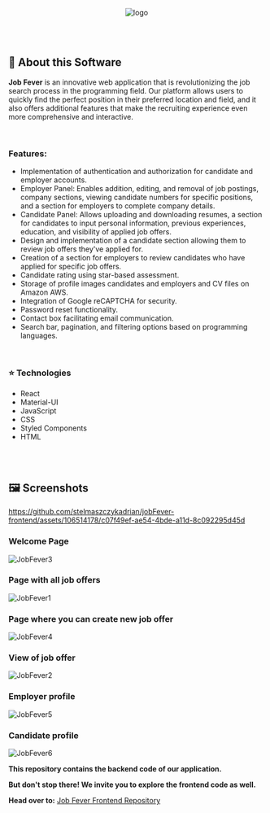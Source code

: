 <p align="center">
  <img src="https://github.com/stelmaszczykadrian/jobFever-frontend/assets/106514178/b35d3d45-782d-4009-9fa9-baeb5017a61f" alt="logo">
</p>

<br><br>

## 📖 About this Software

**Job Fever** is an innovative web application that is revolutionizing the job search process in the programming field. Our platform allows users to quickly find the perfect position in their preferred location and field, and it also offers additional features that make the recruiting experience even more comprehensive and interactive.

<br>

### Features:
<ul>
  <li>Implementation of authentication and authorization for candidate and employer accounts.</li>
  <li>Employer Panel: Enables addition, editing, and removal of job postings, company sections, viewing candidate numbers for specific positions, and a section for employers to complete company details.</li>
  <li>Candidate Panel: Allows uploading and downloading resumes, a section for candidates to input personal information, previous experiences, education, and visibility of applied job offers.</li>
  <li>Design and implementation of a candidate section allowing them to review job offers they've applied for.</li>
  <li>Creation of a section for employers to review candidates who have applied for specific job offers.</li>
  <li>Candidate rating using star-based assessment.</li>
  <li>Storage of profile images candidates and employers and CV files on Amazon AWS.</li>
  <li>Integration of Google reCAPTCHA for security.</li>
  <li>Password reset functionality.</li>
  <li>Contact box facilitating email communication.</li>
  <li>Search bar, pagination, and filtering options based on programming languages.</li>
</ul>

<br>

### :star: Technologies
<ul>
  <li>React</li></li>
  <li>Material-UI</li>
  <li>JavaScript</li>
  <li>CSS</li>
  <li>Styled Components</li>
  <li>HTML</li>
</ul>

<br><br>

## 🖼️ Screenshots

https://github.com/stelmaszczykadrian/jobFever-frontend/assets/106514178/c07f49ef-ae54-4bde-a11d-8c092295d45d

### Welcome Page

![JobFever3](https://github.com/stelmaszczykadrian/jobFever-backend/assets/106514178/0e04579e-70bb-4c76-a926-f005aebe3a17)

### Page with all job offers
![JobFever1](https://github.com/stelmaszczykadrian/jobFever-backend/assets/106514178/6ea9ba9e-568e-42b7-9102-97c9da929c52)

### Page where you can create new job offer
![JobFever4](https://github.com/stelmaszczykadrian/jobFever-backend/assets/106514178/ae8b7920-2270-4d3e-8b77-2b87bb45165a)

### View of job offer

![JobFever2](https://github.com/stelmaszczykadrian/jobFever-backend/assets/106514178/ae653ff5-90cf-4936-af2c-5c5d1b3d71c2)

### Employer profile
![JobFever5](https://github.com/stelmaszczykadrian/jobFever-backend/assets/106514178/fa0c1c3a-d750-4d79-a69d-c1931c5e46e4)


### Candidate profile
![JobFever6](https://github.com/stelmaszczykadrian/jobFever-backend/assets/106514178/564bf220-5ff9-45ec-9cdf-19215ce92e56)

**This repository contains the backend code of our application.**

**But don't stop there! We invite you to explore the frontend code as well.**

**Head over to:** [Job Fever Frontend Repository](https://github.com/stelmaszczykadrian/jobFever-frontend)
